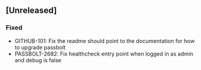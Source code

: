 ## [Unreleased]
### Fixed
- GITHUB-101: Fix the readme should point to the documentation for how to upgrade passbolt
- PASSBOLT-2682: Fix healthcheck entry point when logged in as admin and debug is false
